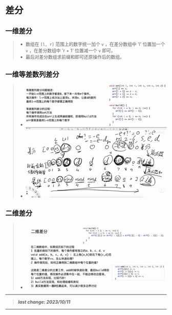 # 差分

## 一维差分

> - 数组在 `[l, r]` 范围上的数字统一加个 `v` ，在差分数组中 'l' 位置加一个  `v` ，在差分数组中 'r + 1' 位置减一个  `v` 即可。
> - 最后对差分数组求前缀和即可还原操作后的数组。

## 一维等差数列差分

> - ![image](images/一维等差数列差分1.png)
> - ![image](images/一维等差数列差分2.png)

## 二维差分

> - ![image](images/二维差分.png)

---

> ***last change: 2023/10/11***

---
